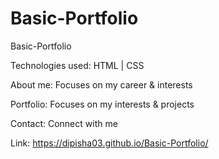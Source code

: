 # Basic-Portfolio
Basic-Portfolio 

Technologies used: HTML | CSS 

About me: 
Focuses on my career & interests 

Portfolio: 
Focuses on my interests & projects 

Contact: 
Connect with me 

Link:
https://dipisha03.github.io/Basic-Portfolio/
